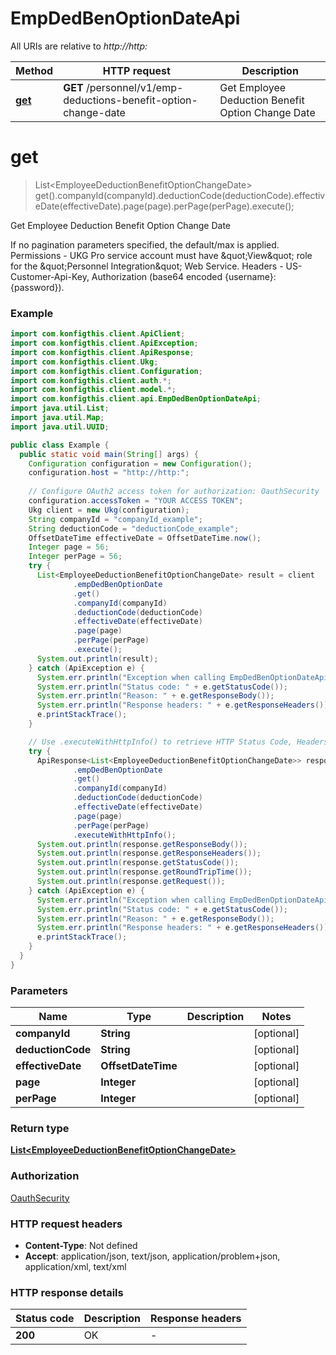 # EmpDedBenOptionDateApi

All URIs are relative to *http://http:*

| Method | HTTP request | Description |
|------------- | ------------- | -------------|
| [**get**](EmpDedBenOptionDateApi.md#get) | **GET** /personnel/v1/emp-deductions-benefit-option-change-date | Get Employee Deduction Benefit Option Change Date |


<a name="get"></a>
# **get**
> List&lt;EmployeeDeductionBenefitOptionChangeDate&gt; get().companyId(companyId).deductionCode(deductionCode).effectiveDate(effectiveDate).page(page).perPage(perPage).execute();

Get Employee Deduction Benefit Option Change Date

If no pagination parameters specified, the default/max is applied. Permissions - UKG Pro service account must have \&quot;View\&quot; role for the \&quot;Personnel Integration\&quot; Web Service. Headers - US-Customer-Api-Key, Authorization (base64 encoded {username}:{password}). 

### Example
```java
import com.konfigthis.client.ApiClient;
import com.konfigthis.client.ApiException;
import com.konfigthis.client.ApiResponse;
import com.konfigthis.client.Ukg;
import com.konfigthis.client.Configuration;
import com.konfigthis.client.auth.*;
import com.konfigthis.client.model.*;
import com.konfigthis.client.api.EmpDedBenOptionDateApi;
import java.util.List;
import java.util.Map;
import java.util.UUID;

public class Example {
  public static void main(String[] args) {
    Configuration configuration = new Configuration();
    configuration.host = "http://http:";
    
    // Configure OAuth2 access token for authorization: OauthSecurity
    configuration.accessToken = "YOUR ACCESS TOKEN";
    Ukg client = new Ukg(configuration);
    String companyId = "companyId_example";
    String deductionCode = "deductionCode_example";
    OffsetDateTime effectiveDate = OffsetDateTime.now();
    Integer page = 56;
    Integer perPage = 56;
    try {
      List<EmployeeDeductionBenefitOptionChangeDate> result = client
              .empDedBenOptionDate
              .get()
              .companyId(companyId)
              .deductionCode(deductionCode)
              .effectiveDate(effectiveDate)
              .page(page)
              .perPage(perPage)
              .execute();
      System.out.println(result);
    } catch (ApiException e) {
      System.err.println("Exception when calling EmpDedBenOptionDateApi#get");
      System.err.println("Status code: " + e.getStatusCode());
      System.err.println("Reason: " + e.getResponseBody());
      System.err.println("Response headers: " + e.getResponseHeaders());
      e.printStackTrace();
    }

    // Use .executeWithHttpInfo() to retrieve HTTP Status Code, Headers and Request
    try {
      ApiResponse<List<EmployeeDeductionBenefitOptionChangeDate>> response = client
              .empDedBenOptionDate
              .get()
              .companyId(companyId)
              .deductionCode(deductionCode)
              .effectiveDate(effectiveDate)
              .page(page)
              .perPage(perPage)
              .executeWithHttpInfo();
      System.out.println(response.getResponseBody());
      System.out.println(response.getResponseHeaders());
      System.out.println(response.getStatusCode());
      System.out.println(response.getRoundTripTime());
      System.out.println(response.getRequest());
    } catch (ApiException e) {
      System.err.println("Exception when calling EmpDedBenOptionDateApi#get");
      System.err.println("Status code: " + e.getStatusCode());
      System.err.println("Reason: " + e.getResponseBody());
      System.err.println("Response headers: " + e.getResponseHeaders());
      e.printStackTrace();
    }
  }
}

```

### Parameters

| Name | Type | Description  | Notes |
|------------- | ------------- | ------------- | -------------|
| **companyId** | **String**|  | [optional] |
| **deductionCode** | **String**|  | [optional] |
| **effectiveDate** | **OffsetDateTime**|  | [optional] |
| **page** | **Integer**|  | [optional] |
| **perPage** | **Integer**|  | [optional] |

### Return type

[**List&lt;EmployeeDeductionBenefitOptionChangeDate&gt;**](EmployeeDeductionBenefitOptionChangeDate.md)

### Authorization

[OauthSecurity](../README.md#OauthSecurity)

### HTTP request headers

 - **Content-Type**: Not defined
 - **Accept**: application/json, text/json, application/problem+json, application/xml, text/xml

### HTTP response details
| Status code | Description | Response headers |
|-------------|-------------|------------------|
| **200** | OK |  -  |

